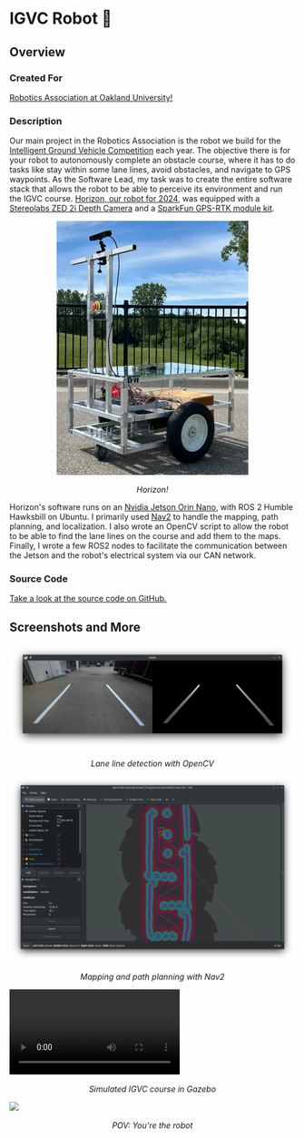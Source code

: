 # IGVC Robot 🤖

## Overview

### Created For

[Robotics Association at Oakland University!](https://oaklandrobotics.org/)

### Description

Our main project in the Robotics Association is the robot we build for the [Intelligent Ground Vehicle Competition](http://www.igvc.org/) each year.
The objective there is for your robot to autonomously complete an obstacle course, where it has to do tasks like stay within some lane lines, avoid obstacles, and navigate to GPS waypoints.
As the Software Lead, my task was to create the entire software stack that allows the robot to be able to perceive its environment and run the IGVC course.
[Horizon, our robot for 2024](http://www.igvc.org/design/2024/10.pdf), was equipped with a [Stereolabs ZED 2i Depth Camera](https://www.stereolabs.com/products/zed-2) and a [SparkFun GPS-RTK module kit](https://www.sparkfun.com/products/23452).

<!-- TODO Get higher resolution pic -->
<p><center><img src='../assets/projects/igvc_0.png'></img></center></p>
<center><em>Horizon!</em></center>

Horizon's software runs on an [Nvidia Jetson Orin Nano](https://www.nvidia.com/en-us/autonomous-machines/embedded-systems/jetson-orin/), with ROS 2 Humble Hawksbill on Ubuntu.
I primarily used [Nav2](https://nav2.org/) to handle the mapping, path planning, and localization.
I also wrote an OpenCV script to allow the robot to be able to find the lane lines on the course and add them to the maps.
Finally, I wrote a few ROS2 nodes to facilitate the communication between the Jetson and the robot's electrical system via our CAN network.

### Source Code

[Take a look at the source code on GitHub.](https://github.com/oaklandrobotics/ros_ora24)

## Screenshots and More

![](../assets/projects/igvc_1.png)
<center><em>Lane line detection with OpenCV</em></center>

![](../assets/projects/igvc_2.png)
<center><em>Mapping and path planning with Nav2</em></center>

<p>
 <video controls>
 <source src="/assets/projects/gazebo.webm" type="video/webm">
 </video>
</p>
<center><em>Simulated IGVC course in Gazebo</em></center>

![](../assets/projects/pov.gif)
<center><em>POV: You're the robot</em></center>